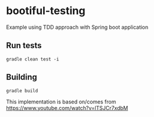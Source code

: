 # bootiful-testing
Example using TDD approach with Spring boot application

## Run tests
`gradle clean test -i`

## Building
`gradle build`

This implementation is based on/comes from https://www.youtube.com/watch?v=lTSJCr7xdbM

